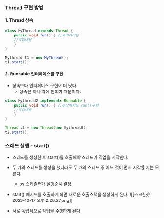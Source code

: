 
### Thread 구현 방법

#### 1. Thread 상속
```java
class MyThread extends Thread {
	public void run() { //오버라이딩
	//작업내용
	}
}

Mythread t1 = new MyThread();
t1.start();
```

#### 2. Runnable 인터페이스를 구현 

- 상속보다 인터페이스 구현이 더 낫다.
	- 상속은 하나 밖에 안되기 때문이다.

```java
class Mythread2 implements Runnable {
	public void run() { //추상메서드 run()구현
	//작업내용
	}
}

Thread t2 = new Thread(new Mythread2);
t2.start();
```


### 스레드 실행 - start()

- 스레드를 생성한 후 start()를 호출해야 스레드가 작업을 시작한다.

- 두 개의 스레드를 생성을 했더라도 두 개의 스레드 중 어느 것이 먼저 시작할 지는 모른다.
	- os 스케쥴러가 실행순서 결정.

- start() 메서드를 호출하게 되면 새로운 호출스택을 생성하게 된다. ![[스크린샷 2023-10-17 오후 2.28.27.png]]

- 서로 독립적으로 작업을 수행하게 된다.